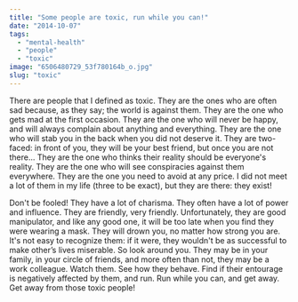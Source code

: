 ```yaml
---
title: "Some people are toxic, run while you can!"
date: "2014-10-07"
tags: 
  - "mental-health"
  - "people"
  - "toxic"
image: "6506480729_53f780164b_o.jpg"
slug: "toxic"
---
```


There are people that I defined as toxic. They are the ones who are often sad because, as they say; the world is against them. They are the one who gets mad at the first occasion. They are the one who will never be happy, and will always complain about anything and everything. They are the one who will stab you in the back when you did not deserve it. They are two-faced: in front of you, they will be your best friend, but once you are not there... They are the one who thinks their reality should be everyone's reality. They are the one who will see conspiracies against them everywhere. They are the one you need to avoid at any price. I did not meet a lot of them in my life (three to be exact), but they are there: they exist!

Don't be fooled! They have a lot of charisma. They often have a lot of power and influence. They are friendly, very friendly. Unfortunately, they are good manipulator, and like any good one, it will be too late when you find they were wearing a mask. They will drown you, no matter how strong you are. It's not easy to recognize them: if it were, they wouldn't be as successful to make other’s lives miserable. So look around you. They may be in your family, in your circle of friends, and more often than not, they may be a work colleague. Watch them. See how they behave. Find if their entourage is negatively affected by them, and run. Run while you can, and get away. Get away from those toxic people!
